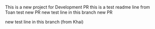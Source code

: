 This is a new project for Development PR
this is a test readme line from Toan test new PR
new test line in this branch new PR

new test line in this branch (from Khai)